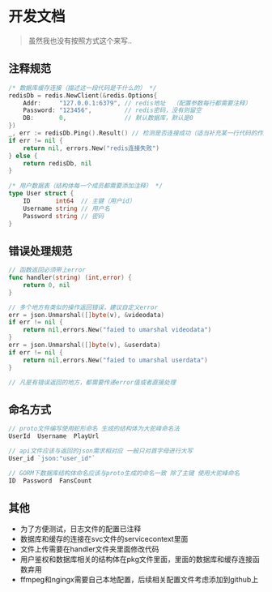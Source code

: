 # 开发文档

> 虽然我也没有按照方式这个来写..
## 注释规范
```go
/* 数据库缓存连接（描述这一段代码是干什么的） */
redisDb = redis.NewClient(&redis.Options{
	Addr:     "127.0.0.1:6379", // redis地址  （配置参数每行都需要注释）
	Password: "123456",         // redis密码，没有则留空
	DB:       0,                // 默认数据库，默认是0
})
_, err := redisDb.Ping().Result() // 检测是否连接成功（适当补充某一行代码的作用）
if err != nil {
	return nil, errors.New("redis连接失败")
} else {
	return redisDb, nil
}
    
/* 用户数据表（结构体每一个成员都需要添加注释） */
type User struct {
	ID       int64  // 主键（用户id）
	Username string // 用户名
	Password string // 密码
}
```

## 错误处理规范
```go
// 函数返回必须带上error
func handler(string) (int,error) {
	return 0, nil
}

// 多个地方有类似的操作返回错误，建议自定义error
err = json.Unmarshal([]byte(v), &videodata)
if err != nil {
	return nil,errors.New("faied to umarshal videodata")
}
err = json.Unmarshal([]byte(v), &userdata)
if err != nil {
	return nil,errors.New("faied to umarshal userdata")
}

// 凡是有错误返回的地方，都需要传递error值或者直接处理
```

## 命名方式
```go
// proto文件编写使用蛇形命名 生成的结构体为大驼峰命名法
UserId  Username  PlayUrl

// api文件应该与返回的json需求相对应 一般只对首字母进行大写
User_id `json:"user_id"`

// GORM下数据库结构体命名应该与proto生成的命名一致 除了主键 使用大驼峰命名
ID  Password  FansCount
```

## 其他
- 为了方便测试，日志文件的配置已注释
- 数据库和缓存的连接在svc文件的servicecontext里面
- 文件上传需要在handler文件夹里面修改代码
- 用户鉴权和数据库相关的结构体在pkg文件里面，里面的数据库和缓存连接函数弃用
- ffmpeg和ngingx需要自己本地配置，后续相关配置文件考虑添加到github上
